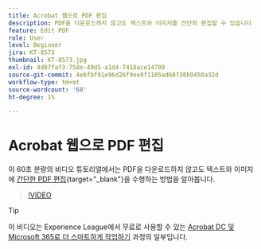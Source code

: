 ```yaml
---
title: Acrobat 웹으로 PDF 편집
description: PDF을 다운로드하지 않고도 텍스트와 이미지를 간단히 편집할 수 있습니다
feature: Edit PDF
role: User
level: Beginner
jira: KT-8573
thumbnail: KT-8573.jpg
exl-id: 4d87faf3-758e-49d5-a1d4-7418ace14709
source-git-commit: 4e6fbf91e96d26f9ee8f1105ad68738b9450a32d
workflow-type: tm+mt
source-wordcount: '68'
ht-degree: 1%

---
```


# Acrobat 웹으로 PDF 편집

이 60초 분량의 비디오 튜토리얼에서는 PDF을 다운로드하지 않고도 텍스트와 이미지에 [간단한 PDF 편집](https://www.adobe.com/acrobat/online/pdf-editor.html){target="_blank"}을 수행하는 방법을 알아봅니다.

>[!VIDEO](https://video.tv.adobe.com/v/336362?quality=12&learn=on&hidetitle=true)

>[!TIP]
>
>이 비디오는 Experience League에서 무료로 사용할 수 있는 [Acrobat DC 및 Microsoft 365로 더 스마트하게 작업하기](https://experienceleague.adobe.com/?recommended=Acrobat-U-1-2021.microsoft365) 과정의 일부입니다.
